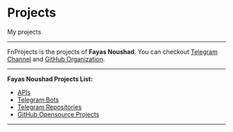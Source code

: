 # Projects

My projects

---

FnProjects is the projects of **Fayas Noushad**. You can checkout [Telegram Channel](https://telegram.me/FnProjects) and [GitHub Organization](https://github.com/FnProjects).

---

**Fayas Noushad Projects List:**

- [APIs](https://api.fayas.me)
- [Telegram Bots](https://telegrambots.fayas.me)
- [Telegram Repositories](https://telegramrepositories.fayas.me)
- [GitHub Opensource Projects](https://github.com/FayasNoushad?tab=repositories)

---
